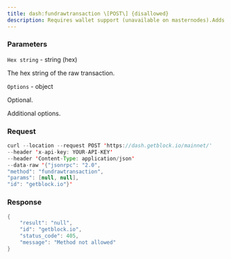 ```yaml
---
title: dash:fundrawtransaction \[POST\] {disallowed}
description: Requires wallet support (unavailable on masternodes).Adds inputs to a transaction until it has enough in value to meet itsout value. This will not modify existing inputs, and will add one changeoutput to the outputs.Note that inputs which were signed may need to be resigned aftercompletion since in/outputs have been added. The inputs added will notbe signed, use signrawtransaction for that.All existing inputs must have their previous output transaction be inthe wallet.
---
```


### Parameters


`Hex string` - string (hex)

The hex string of the raw transaction.

`Options` - object

Optional.

Additional options.

### Request

``` java
curl --location --request POST 'https://dash.getblock.io/mainnet/' 
--header 'x-api-key: YOUR-API-KEY' 
--header 'Content-Type: application/json' 
--data-raw '{"jsonrpc": "2.0",
"method": "fundrawtransaction",
"params": [null, null],
"id": "getblock.io"}'
```

###  Response

``` java
{
    "result": "null",
    "id": "getblock.io",
    "status_code": 405,
    "message": "Method not allowed"
}
```


